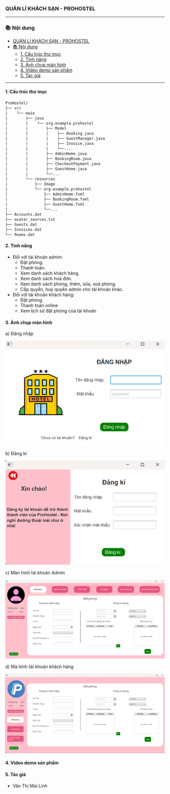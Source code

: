 ### QUẢN LÍ KHÁCH SẠN - PROHOSTEL
---

### 📚 Nội dung
- [QUẢN LÍ KHÁCH SẠN - PROHOSTEL](#quản-lí-khách-sạn---prohostel)
- [📚 Nội dung](#-nội-dung)
  - [1. Cấu trúc thư mục](#1-cấu-trúc-thư-mục)
  - [2. Tính năng](#2-tính-năng)
  - [3. Ảnh chụp màn hình](#3-ảnh-chụp-màn-hình)
  - [4. Video demo sản phẩm](#4-video-demo-sản-phẩm)
  - [5. Tác giả](#5-tác-giả)
---
#### 1. Cấu trúc thư mục
    ProHostel/
    ├── src
    |    └── main
    |        ├── java
    |        |    └── org.example.prohostel
    |        |        ├── Model
    |        |        |    ├── Booking.java
    |        |        |    ├── GuestManager.java
    |        |        |    ├── Invoice.java
    |        |        |    └──....
    |        |        ├── AdminHome.java
    |        |        ├── BookingRoom.java
    |        |        ├── CheckoutPayment.java
    |        |        ├── GuestHome.java
    |        |        └──...
    |        └── resources
    |            ├── Image
    |            └── org.example.prohostel
    |                ├── AdminHome.fxml
    |                ├── BookingRoom.fxml      
    |                ├── GuestHome.fxml
    |                └──...
    ├── Accounts.dat
    ├── avatar_sources.txt
    ├── Guests.dat
    ├── Invoices.dat
    └── Rooms.dat

#### 2. Tính năng
- Đối với tài khoản admin:
    + Đặt phòng.
    + Thanh toán.
    + Xem danh sách khách hàng.
    + Xem danh sách hoá đơn.
    + Xem danh sách phòng, thêm, sửa, xoá phòng.
    + Cấp quyền, huỷ quyền admin cho tài khoản khác.
- Đối với tài khoản khách hàng:
    + Đặt phòng
    + Thanh toán online
    + Xem lịch sử đặt phòng của tài khoản
#### 3. Ảnh chụp màn hình
a) Đăng nhập

![alt text](image.png)

b) Đăng kí

![alt text](image-1.png)

c) Màn hình tài khoản Admin

![alt text](image-2.png)

d) Mà hình tài khoản khách hàng

![alt text](image-3.png)

#### 4. Video demo sản phẩm


#### 5. Tác giả
- Văn Thị Mai Linh 
